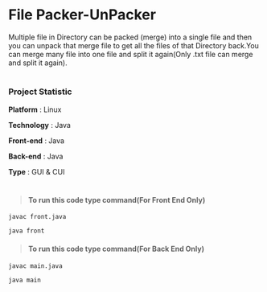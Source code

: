 # File Packer-UnPacker  

Multiple file in Directory can be packed (merge) into a single file and then you can unpack that merge file to get all the files of that Directory back.You can merge many file into one file and split it again(Only .txt file can merge and split it again).

# 

### Project Statistic

**Platform** : Linux

**Technology** : Java

**Front-end** : Java

**Back-end** : Java  

**Type** : GUI & CUI  

#

>#### To run this code type command(For Front End Only)
  
  	javac front.java
	
  	java front


>#### To run this code type command(For Back End Only)  	

	javac main.java

	java main
	
# 
